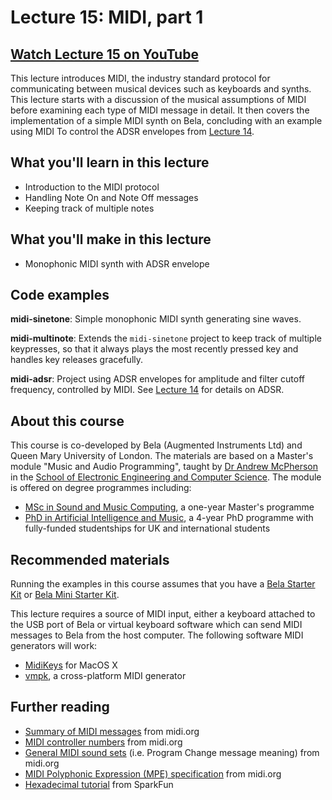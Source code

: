# Lecture 15: MIDI, part 1

## [Watch Lecture 15 on YouTube](https://www.youtube.com/watch?v=_6gfNrH0fto)

This lecture introduces MIDI, the industry standard protocol for communicating between musical devices such as keyboards and synths. This lecture starts with a discussion of the musical assumptions of MIDI before examining each type of MIDI message in detail. It then covers the implementation of a simple MIDI synth on Bela, concluding with an example using MIDI To control the ADSR envelopes from [Lecture 14](../lecture-14/).

## What you'll learn in this lecture

* Introduction to the MIDI protocol
* Handling Note On and Note Off messages
* Keeping track of multiple notes

## What you'll make in this lecture

* Monophonic MIDI synth with ADSR envelope

## Code examples

**midi-sinetone**: Simple monophonic MIDI synth generating sine waves.

**midi-multinote**: Extends the `midi-sinetone` project to keep track of multiple keypresses, so that it always plays the most recently pressed key and handles key releases gracefully.

**midi-adsr**: Project using ADSR envelopes for amplitude and filter cutoff frequency, controlled by MIDI. See [Lecture 14](../lecture-14) for details on ADSR.

## About this course

This course is co-developed by Bela (Augmented Instruments Ltd) and Queen Mary University of London. The materials are based on a Master's module "Music and Audio Programming", taught by [Dr Andrew McPherson](http://instrumentslab.org) in the [School of Electronic Engineering and Computer Science](http://www.eecs.qmul.ac.uk). The module is offered on degree programmes including:

* [MSc in Sound and Music Computing](https://www.qmul.ac.uk/postgraduate/taught/coursefinder/courses/129308.html), a one-year Master's programme
* [PhD in Artificial Intelligence and Music](http://www.aim.qmul.ac.uk), a 4-year PhD programme with fully-funded studentships for UK and international students

## Recommended materials

Running the examples in this course assumes that you have a [Bela Starter Kit](https://shop.bela.io/products/bela-starter-kit) or [Bela Mini Starter Kit](https://shop.bela.io/products/bela-mini-starter-kit).

This lecture requires a source of MIDI input, either a keyboard attached to the USB port of Bela or virtual keyboard software which can send MIDI messages to Bela from the host computer. The following software MIDI generators will work:

* [MidiKeys](https://flit.github.io/projects/midikeys/) for MacOS X
* [vmpk](https://vmpk.sourceforge.io), a cross-platform MIDI generator

## Further reading

* [Summary of MIDI messages](https://www.midi.org/specifications-old/item/table-1-summary-of-midi-message) from midi.org
* [MIDI controller numbers](https://www.midi.org/specifications-old/item/table-3-control-change-messages-data-bytes-2) from midi.org
* [General MIDI sound sets](https://www.midi.org/specifications-old/item/gm-level-1-sound-set) (i.e. Program Change message meaning) from midi.org
* [MIDI Polyphonic Expression (MPE) specification](https://www.midi.org/midi-articles/midi-polyphonic-expression-mpe) from midi.org
* [Hexadecimal tutorial](https://learn.sparkfun.com/tutorials/hexadecimal/all) from SparkFun
